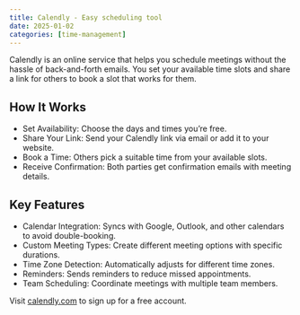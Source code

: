```yaml
---
title: Calendly - Easy scheduling tool
date: 2025-01-02
categories: [time-management]
---
```


Calendly is an online service that helps you schedule meetings without the hassle of back-and-forth emails. You set your available time slots and share a link for others to book a slot that works for them.

## How It Works

- Set Availability: Choose the days and times you’re free.
- Share Your Link: Send your Calendly link via email or add it to your website.
- Book a Time: Others pick a suitable time from your available slots.
- Receive Confirmation: Both parties get confirmation emails with meeting details.

## Key Features

- Calendar Integration: Syncs with Google, Outlook, and other calendars to avoid double-booking.
- Custom Meeting Types: Create different meeting options with specific durations.
- Time Zone Detection: Automatically adjusts for different time zones.
- Reminders: Sends reminders to reduce missed appointments.
- Team Scheduling: Coordinate meetings with multiple team members.

Visit [calendly.com](https://calendly.com/) to sign up for a free account.
